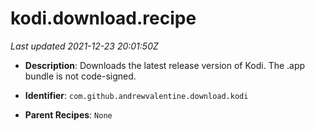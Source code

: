 # kodi.download.recipe

_Last updated 2021-12-23 20:01:50Z_

- **Description**: Downloads the latest release version of Kodi. The .app bundle is not code-signed.

- **Identifier**: `com.github.andrewvalentine.download.kodi`

- **Parent Recipes**: `None`
